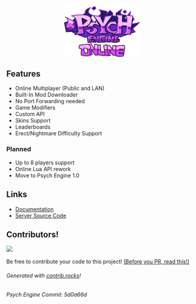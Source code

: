 <p align="center">
    <img width="200" src="https://raw.githubusercontent.com/Snirozu/Funkin-Online-Server/refs/heads/main/client/public/images/transwag.png">
</p>

## Features
* Online Multiplayer (Public and LAN)
* Built-In Mod Downloader
* No Port Forwarding needed
* Game Modifiers
* Custom API
* Skins Support
* Leaderboards
* Erect/Nightmare Difficulty Support

### Planned
* Up to 8 players support
* Online Lua API rework
* Move to Psych Engine 1.0

## Links 
* [Documentation](https://github.com/Snirozu/Funkin-Psych-Online/wiki)
* [Server Source Code](https://github.com/Snirozu/Funkin-Online-Server)

## Contributors!
<a href="https://github.com/Snirozu/Funkin-Psych-Online/graphs/contributors">
  <img src="https://contrib.rocks/image?repo=Snirozu/Funkin-Psych-Online" />
</a>

Be free to contribute your code to this project! [(Before you PR, read this!)](https://github.com/Snirozu/Funkin-Psych-Online/blob/main/CONTRIBUTING.md)

###### Generated with [contrib.rocks](https://contrib.rocks)!

###### Psych Engine Commit: 5d0a66d
